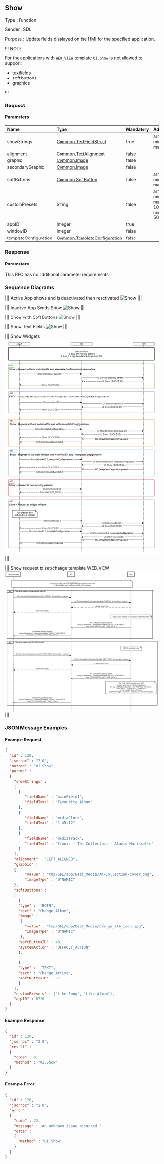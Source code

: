 ## Show

Type
: Function

Sender
: SDL

Purpose
: Update fields displayed on the HMI for the specified application.

!!! NOTE

For the applications with `WEB_VIEW` template `UI.Show` is not allowed to support:
* textfields
* soft buttons
* graphics

!!!

### Request

#### Parameters

|Name|Type|Mandatory|Additional|
|:---|:---|:--------|:---------|
|showStrings|[Common.TextFieldStruct](../../common/structs/#textfieldstruct)|true|array: true<br>minsize: 0<br>maxsize: 8|
|alignment|[Common.TextAlignment](../../common/enums/#textalignment)|false||
|graphic|[Common.Image](../../common/structs/#image)|false||
|secondaryGraphic|[Common.Image](../../common/structs/#image)|false||
|softButtons|[Common.SoftButton](../../common/structs/#softbutton)|false|array: true<br>minsize: 0<br>maxsize: 8|
|customPresets|String|false|array: true<br>minsize: 0<br>maxsize: 10<br>maxlength: 500|
|appID|Integer|true||
|windowID|Integer|false||
|templateConfiguration|[Common.TemplateConfiguration](../../common/structs/#templateconfiguration)|false||

### Response

#### Parameters

This RPC has no additional parameter requirements

### Sequence Diagrams

|||
Active App shows and is deactivated then reactivated
![Show](./assets/ShowAppReactivated.png)
|||

|||
Inactive App Sends Show
![Show](./assets/ShowAppInactive.png)
|||

|||
Show with Soft Buttons
![Show](./assets/ShowSoftButtons.png)
|||

|||
Show Text Fields
![Show](./assets/ShowTextFields.png)
|||

|||
Show Widgets
![Show](./assets/ShowWidgets.png)
|||

|||
Show request to set/change template WEB_VIEW
![Show](./assets/ShowWEB_VIEW.png)
|||

### JSON Message Examples

#### Example Request

```json
{
  "id" : 120,
  "jsonrpc" : "2.0",
  "method" : "UI.Show",
  "params" :
  {
    "showStrings" :
    [
      {
         "fieldName" : "mainField1",
         "fieldText" : "Favourite Album"
      },
      {
         "fieldName" : "mediaClock",
         "fieldText" : "1:45:12"
      },
      {
         "fieldName" : "mediaTrack",
         "fieldText" : "Ironic – The Collection – Alanis Morissette"
      }
    ],
    "alignment" : "LEFT_ALIGNED",
    "graphic" :
    {
         "value" : "tmp/SDL/app/Best_Media/AM-Collection-cover.png",
         "imageType" : "DYNAMIC"
    },
    "softButtons" :
    [
      {
      "type" :  "BOTH",
      "text" : "Change Album",
      "image" :
       {
         "value" : "tmp/SDL/app/Best_Media/change_alb_icon.jpg",
         "imageType" : "DYNAMIC"
       },
      "softButtonID" : 48,
      "systemAction" : "DEFAULT_ACTION"
      },

      {
      "type" :  "TEXT",
      "text" : "Change Artist",
      "softButtonID" : 57
      }
    ],
    "customPresets" : ["Like Song", "Like Album"],
    "appID" : 8726
  }
}
```

#### Example Response

```json
{
  "id" : 120,
  "jsonrpc" : "2.0",
  "result" :
  {
    "code" : 0,
    "method" : "UI.Show"
  }
}
```

#### Example Error

```json
{
  "id" : 120,
  "jsonrpc" : "2.0",
  "error" :
  {
    "code" : 22,
    "message" : "An unknown issue occurred ",
    "data" :
    {
      "method" : "UI.Show"
    }
  }
}
```
